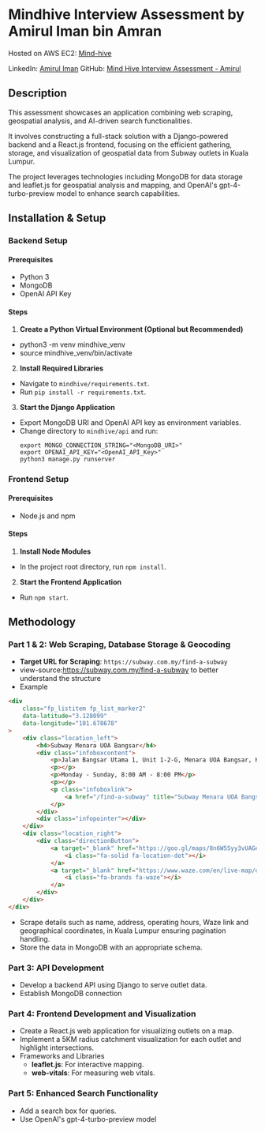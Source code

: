 # Mindhive Interview Assessment by Amirul Iman bin Amran

Hosted on AWS EC2: [Mind-hive](http://47.129.1.120:3000/)

LinkedIn: [Amirul Iman](https://www.linkedin.com/in/amirul-iman-a-905061179/)
GitHub: [Mind Hive Interview Assessment - Amirul](https://github.com/imanamran/mind-hive-interview-assessment-amirul/tree/main)

## Description
This assessment showcases an application combining web scraping, geospatial analysis, and AI-driven search functionalities.

It involves constructing a full-stack solution with a Django-powered backend and a React.js frontend, focusing on the efficient gathering, storage, and visualization of geospatial data from Subway outlets in Kuala Lumpur.

The project leverages technologies including MongoDB for data storage and leaflet.js for geospatial analysis and mapping, and OpenAI's gpt-4-turbo-preview model to enhance search capabilities.

## Installation & Setup

### Backend Setup

#### Prerequisites
- Python 3
- MongoDB
- OpenAI API Key

#### Steps
1. **Create a Python Virtual Environment (Optional but Recommended)**
- python3 -m venv mindhive_venv
- source mindhive_venv/bin/activate

2. **Install Required Libraries**
- Navigate to `mindhive/requirements.txt`.
- Run `pip install -r requirements.txt`.

3. **Start the Django Application**
- Export MongoDB URI and OpenAI API key as environment variables.
- Change directory to `mindhive/api` and run:
  ```
  export MONGO_CONNECTION_STRING="<MongoDB_URI>"
  export OPENAI_API_KEY="<OpenAI_API_Key>"
  python3 manage.py runserver
  ```

### Frontend Setup

#### Prerequisites
- Node.js and npm

#### Steps
1. **Install Node Modules**
- In the project root directory, run `npm install`.

2. **Start the Frontend Application**
- Run `npm start`.

## Methodology

### Part 1 & 2: Web Scraping, Database Storage & Geocoding
- **Target URL for Scraping**: `https://subway.com.my/find-a-subway`
- view-source:https://subway.com.my/find-a-subway to better understand the structure
- Example
```html
<div
    class="fp_listitem fp_list_marker2"
    data-latitude="3.128099"
    data-longitude="101.678678"
>
    <div class="location_left">
        <h4>Subway Menara UOA Bangsar</h4>
        <div class="infoboxcontent">
            <p>Jalan Bangsar Utama 1, Unit 1-2-G, Menara UOA Bangsar, Kuala Lumpur, 59000</p>
            <p></p>
            <p>Monday - Sunday, 8:00 AM - 8:00 PM</p>
            <p></p>
            <p class="infoboxlink">    
                <a href="/find-a-subway" title="Subway Menara UOA Bangsar">Find out more...</a>
            </p>                
        </div>        
        <div class="infopointer"></div>
    </div>
    <div class="location_right">    
        <div class="directionButton">
            <a target="_blank" href="https://goo.gl/maps/8n6W5Syy3vUAGeQV8">
                <i class="fa-solid fa-location-dot"></i>
            </a>
            <a target="_blank" href="https://www.waze.com/en/live-map/directions/my/federal-territory-of-kuala-lumpur/kuala-lumpur/subway-@-menara-uoa-bangsar?place=ChIJPWFRH5RJzDERvHvlO1uTQpY">
                <i class="fa-brands fa-waze"></i>
            </a>
        </div>
    </div>
</div>
```


- Scrape details such as name, address, operating hours, Waze link and geographical coordinates, in Kuala Lumpur ensuring pagination handling.
- Store the data in MongoDB with an appropriate schema.

### Part 3: API Development
- Develop a backend API using Django to serve outlet data.
- Establish MongoDB connection

### Part 4: Frontend Development and Visualization
- Create a React.js web application for visualizing outlets on a map.
- Implement a 5KM radius catchment visualization for each outlet and highlight intersections.
- Frameworks and Libraries
    - **leaflet.js**: For interactive mapping.
    - **web-vitals**: For measuring web vitals.

### Part 5: Enhanced Search Functionality
- Add a search box for queries.
- Use OpenAI's gpt-4-turbo-preview model